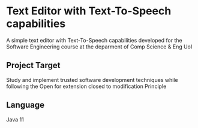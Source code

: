 # Text Editor with Text-To-Speech capabilities
A simple text editor with Text-To-Speech capabilities developed for the Software Engineering course at the deparment of Comp Science &amp; Eng UoI

## Project Target
Study and implement trusted software development techniques while following the Open for extension closed to modification Principle

## Language
Java 11

